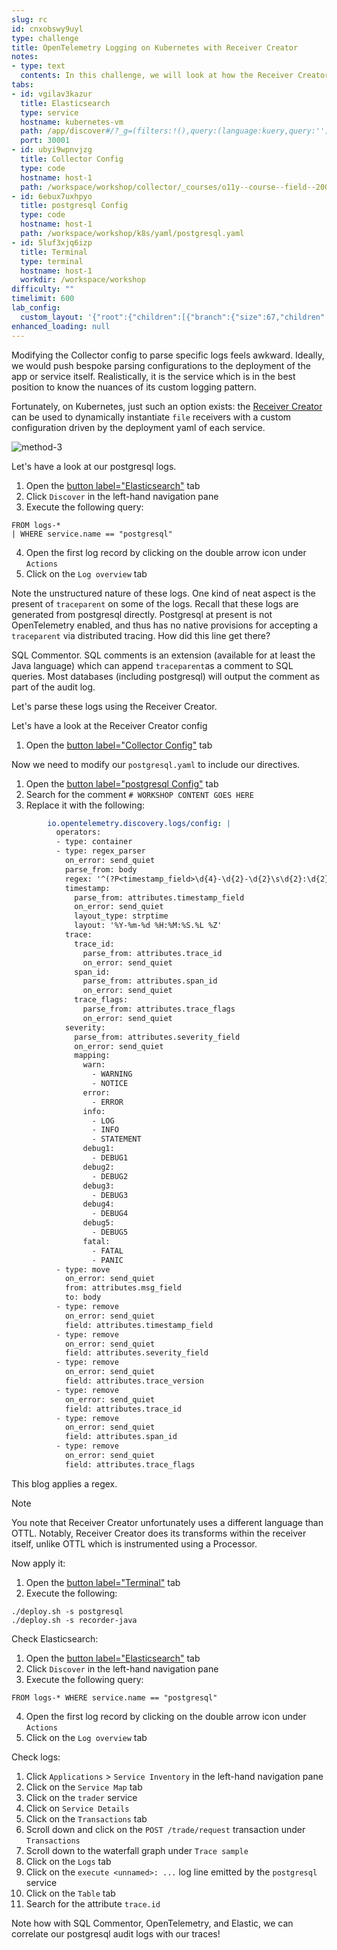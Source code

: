 ```yaml
---
slug: rc
id: cnxobswy9uyl
type: challenge
title: OpenTelemetry Logging on Kubernetes with Receiver Creator
notes:
- type: text
  contents: In this challenge, we will look at how the Receiver Creator works
tabs:
- id: vgilav3kazur
  title: Elasticsearch
  type: service
  hostname: kubernetes-vm
  path: /app/discover#/?_g=(filters:!(),query:(language:kuery,query:''),refreshInterval:(pause:!t,value:60000),time:(from:now-1h,to:now))&_a=(breakdownField:log.level,columns:!(),dataSource:(type:esql),filters:!(),hideChart:!f,interval:auto,query:(esql:'FROM%20logs-*%20%0A%7C%20WHERE%20service.name%20%3D%3D%20%22postgresql%22%0A%20%20'),sort:!(!('@timestamp',desc)))
  port: 30001
- id: ubyi9wpnvjzg
  title: Collector Config
  type: code
  hostname: host-1
  path: /workspace/workshop/collector/_courses/o11y--course--field--200-otel-logs--main/_challenges/04-rc/values.patch
- id: 6ebux7uxhpyo
  title: postgresql Config
  type: code
  hostname: host-1
  path: /workspace/workshop/k8s/yaml/postgresql.yaml
- id: 5luf3xjq6izp
  title: Terminal
  type: terminal
  hostname: host-1
  workdir: /workspace/workshop
difficulty: ""
timelimit: 600
lab_config:
  custom_layout: '{"root":{"children":[{"branch":{"size":67,"children":[{"leaf":{"tabs":["vgilav3kazur","ubyi9wpnvjzg","6ebux7uxhpyo"],"activeTabId":"vgilav3kazur","size":72}},{"leaf":{"tabs":["5luf3xjq6izp"],"activeTabId":"5luf3xjq6izp","size":25}}]}},{"leaf":{"tabs":["assignment"],"activeTabId":"assignment","size":31}}],"orientation":"Horizontal"}}'
enhanced_loading: null
---
```

Modifying the Collector config to parse specific logs feels awkward. Ideally, we would push bespoke parsing configurations to the deployment of the app or service itself. Realistically, it is the service which is in the best position to know the nuances of its custom logging pattern.

Fortunately, on Kubernetes, just such an option exists: the [Receiver Creator](https://github.com/open-telemetry/opentelemetry-collector-contrib/blob/main/receiver/receivercreator/README.md) can be used to dynamically instantiate `file` receivers with a custom configuration driven by the deployment yaml of each service.

![method-3](../assets/method3.mmd.png)

Let's have a look at our postgresql logs.

1. Open the [button label="Elasticsearch"](tab-0) tab
2. Click `Discover` in the left-hand navigation pane
3. Execute the following query:
```esql
FROM logs-*
| WHERE service.name == "postgresql"
```
4. Open the first log record by clicking on the double arrow icon under `Actions`
5. Click on the `Log overview` tab

Note the unstructured nature of these logs. One kind of neat aspect is the present of `traceparent` on some of the logs. Recall that these logs are generated from postgresql directly. Postgresql at present is not OpenTelemetry enabled, and thus has no native provisions for accepting a `traceparent` via distributed tracing. How did this line get there?

SQL Commentor. SQL comments is an extension (available for at least the Java language) which can append `traceparent`as a comment to SQL queries. Most databases (including postgresql) will output the comment as part of the audit log.

Let's parse these logs using the Receiver Creator.

Let's have a look at the Receiver Creator config
1. Open the [button label="Collector Config"](tab-1) tab



Now we need to modify our `postgresql.yaml` to include our directives.

1. Open the [button label="postgresql Config"](tab-2) tab
2. Search for the comment `# WORKSHOP CONTENT GOES HERE`
3. Replace it with the following:
```yaml
        io.opentelemetry.discovery.logs/config: |
          operators:
          - type: container
          - type: regex_parser
            on_error: send_quiet
            parse_from: body
            regex: '^(?P<timestamp_field>\d{4}-\d{2}-\d{2}\s\d{2}:\d{2}:\d{2}.\d{3}\s[A-z]+)\s\[\d+\]\s(?P<severity_field>[A-Z]+):\s*(?<msg_field>.*?)\s*(\/\*traceparent=\x27(?P<version>\d*)?-(?P<trace_id>\S*)-(?P<span_id>\S*)-(?P<trace_flags>\d*)\x27\*\/)?$'
            timestamp:
              parse_from: attributes.timestamp_field
              on_error: send_quiet
              layout_type: strptime
              layout: '%Y-%m-%d %H:%M:%S.%L %Z'
            trace:
              trace_id:
                parse_from: attributes.trace_id
                on_error: send_quiet
              span_id:
                parse_from: attributes.span_id
                on_error: send_quiet
              trace_flags:
                parse_from: attributes.trace_flags
                on_error: send_quiet
            severity:
              parse_from: attributes.severity_field
              on_error: send_quiet
              mapping:
                warn:
                  - WARNING
                  - NOTICE
                error:
                  - ERROR
                info:
                  - LOG
                  - INFO
                  - STATEMENT
                debug1:
                  - DEBUG1
                debug2:
                  - DEBUG2
                debug3:
                  - DEBUG3
                debug4:
                  - DEBUG4
                debug5:
                  - DEBUG5
                fatal:
                  - FATAL
                  - PANIC
          - type: move
            on_error: send_quiet
            from: attributes.msg_field
            to: body
          - type: remove
            on_error: send_quiet
            field: attributes.timestamp_field
          - type: remove
            on_error: send_quiet
            field: attributes.severity_field
          - type: remove
            on_error: send_quiet
            field: attributes.trace_version
          - type: remove
            on_error: send_quiet
            field: attributes.trace_id
          - type: remove
            on_error: send_quiet
            field: attributes.span_id
          - type: remove
            on_error: send_quiet
            field: attributes.trace_flags
```

This blog applies a regex.



> [!NOTE]
> You note that Receiver Creator unfortunately uses a different language than OTTL. Notably, Receiver Creator does its transforms within the receiver itself, unlike OTTL which is instrumented using a Processor.

Now apply it:
1. Open the [button label="Terminal"](tab-3) tab
2. Execute the following:
```bash,run
./deploy.sh -s postgresql
./deploy.sh -s recorder-java
```

Check Elasticsearch:
1. Open the [button label="Elasticsearch"](tab-0) tab
2. Click `Discover` in the left-hand navigation pane
3. Execute the following query:
```esql
FROM logs-* WHERE service.name == "postgresql"
```
4. Open the first log record by clicking on the double arrow icon under `Actions`
5. Click on the `Log overview` tab

Check logs:

1. Click `Applications` > `Service Inventory` in the left-hand navigation pane
2. Click on the `Service Map` tab
3. Click on the `trader` service
4. Click on `Service Details`
5. Click on the `Transactions` tab
6. Scroll down and click on the `POST /trade/request` transaction under `Transactions`
7. Scroll down to the waterfall graph under `Trace sample`
8. Click on the `Logs` tab
9. Click on the `execute <unnamed>: ...` log line emitted by the `postgresql` service
10. Click on the `Table` tab
11. Search for the attribute `trace.id`

Note how with SQL Commentor, OpenTelemetry, and Elastic, we can correlate our postgresql audit logs with our traces!
